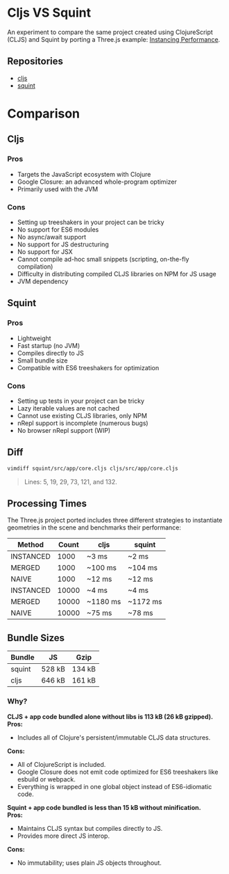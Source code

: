 # Cljs VS Squint

An experiment to compare the same project created using ClojureScript (CLJS) and Squint by porting a Three.js example: [Instancing Performance](https://threejs.org/examples/#webgl_instancing_performance).

## Repositories
- [cljs](./cljs/)
- [squint](./squint/)

# Comparison

## Cljs

### Pros
- Targets the JavaScript ecosystem with Clojure
- Google Closure: an advanced whole-program optimizer
- Primarily used with the JVM

### Cons
- Setting up treeshakers in your project can be tricky
- No support for ES6 modules
- No async/await support
- No support for JS destructuring
- No support for JSX
- Cannot compile ad-hoc small snippets (scripting, on-the-fly compilation)
- Difficulty in distributing compiled CLJS libraries on NPM for JS usage
- JVM dependency

## Squint

### Pros
- Lightweight
- Fast startup (no JVM)
- Compiles directly to JS
- Small bundle size
- Compatible with ES6 treeshakers for optimization

### Cons
- Setting up tests in your project can be tricky
- Lazy iterable values are not cached
- Cannot use existing CLJS libraries, only NPM
- nRepl support is incomplete (numerous bugs)
- No browser nRepl support (WIP)

## Diff
```bash
vimdiff squint/src/app/core.cljs cljs/src/app/core.cljs
```
> Lines: 5, 19, 29, 73, 121, and 132.

## Processing Times
The Three.js project ported includes three different strategies to instantiate geometries in the scene and benchmarks their performance:

| Method    | Count | cljs     | squint   |
| --------- | ----- | -------- | -------- |
| INSTANCED | 1000  | ~3 ms    | ~2 ms    |
| MERGED    | 1000  | ~100 ms  | ~104 ms  |
| NAIVE     | 1000  | ~12 ms   | ~12 ms   |
| INSTANCED | 10000 | ~4 ms    | ~4 ms    |
| MERGED    | 10000 | ~1180 ms | ~1172 ms |
| NAIVE     | 10000 | ~75 ms   | ~78 ms   |

## Bundle Sizes
| Bundle | JS     | Gzip   |
| ------ | ------ | ------ |
| squint | 528 kB | 134 kB |
| cljs   | 646 kB | 161 kB |

### Why?
**CLJS + app code bundled alone without libs is 113 kB (26 kB gzipped).**  
**Pros:**
- Includes all of Clojure's persistent/immutable CLJS data structures.

**Cons:**
- All of ClojureScript is included.
- Google Closure does not emit code optimized for ES6 treeshakers like esbuild or webpack.
- Everything is wrapped in one global object instead of ES6-idiomatic code.

**Squint + app code bundled is less than 15 kB without minification.**  
**Pros:**
- Maintains CLJS syntax but compiles directly to JS.
- Provides more direct JS interop.

**Cons:**
- No immutability; uses plain JS objects throughout.
